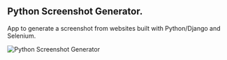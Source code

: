 Python Screenshot Generator.
--------

App to generate a screenshot from websites built with Python/Django and Selenium.

![Python Screenshot Generator](/static/img/python_screenshot_generator.png)
